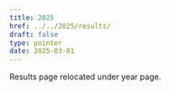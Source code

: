 ```yaml
---
title: 2025
href: ../../2025/results/
draft: false
type: pointer
date: 2025-03-01
---
```


Results page relocated under year page.
